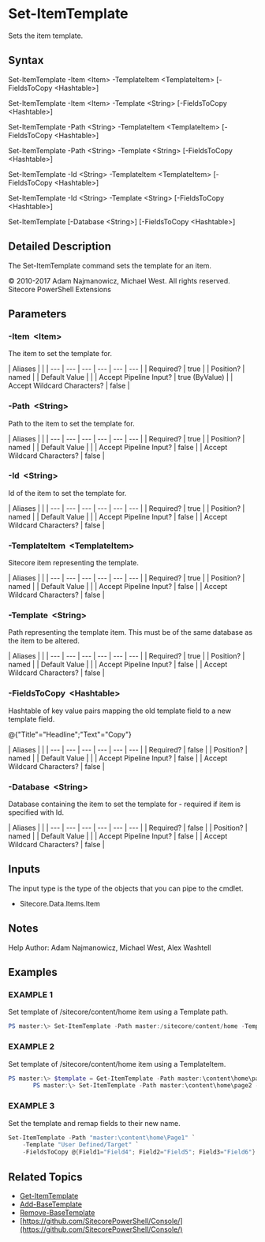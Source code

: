 # Set-ItemTemplate

Sets the item template.

## Syntax

Set-ItemTemplate -Item &lt;Item&gt; -TemplateItem &lt;TemplateItem&gt; \[-FieldsToCopy &lt;Hashtable&gt;\]

Set-ItemTemplate -Item &lt;Item&gt; -Template &lt;String&gt; \[-FieldsToCopy &lt;Hashtable&gt;\]

Set-ItemTemplate -Path &lt;String&gt; -TemplateItem &lt;TemplateItem&gt; \[-FieldsToCopy &lt;Hashtable&gt;\]

Set-ItemTemplate -Path &lt;String&gt; -Template &lt;String&gt; \[-FieldsToCopy &lt;Hashtable&gt;\]

Set-ItemTemplate -Id &lt;String&gt; -TemplateItem &lt;TemplateItem&gt; \[-FieldsToCopy &lt;Hashtable&gt;\]

Set-ItemTemplate -Id &lt;String&gt; -Template &lt;String&gt; \[-FieldsToCopy &lt;Hashtable&gt;\]

Set-ItemTemplate \[-Database &lt;String&gt;\] \[-FieldsToCopy &lt;Hashtable&gt;\]

## Detailed Description

The Set-ItemTemplate command sets the template for an item.

© 2010-2017 Adam Najmanowicz, Michael West. All rights reserved. Sitecore PowerShell Extensions

## Parameters

### -Item  &lt;Item&gt;

The item to set the template for.

| Aliases |  |
| --- | --- | --- | --- | --- | --- |
| Required? | true |
| Position? | named |
| Default Value |  |
| Accept Pipeline Input? | true \(ByValue\) |
| Accept Wildcard Characters? | false |

### -Path  &lt;String&gt;

Path to the item to set the template for.

| Aliases |  |
| --- | --- | --- | --- | --- | --- |
| Required? | true |
| Position? | named |
| Default Value |  |
| Accept Pipeline Input? | false |
| Accept Wildcard Characters? | false |

### -Id  &lt;String&gt;

Id of the item to set the template for.

| Aliases |  |
| --- | --- | --- | --- | --- | --- |
| Required? | true |
| Position? | named |
| Default Value |  |
| Accept Pipeline Input? | false |
| Accept Wildcard Characters? | false |

### -TemplateItem  &lt;TemplateItem&gt;

Sitecore item representing the template.

| Aliases |  |
| --- | --- | --- | --- | --- | --- |
| Required? | true |
| Position? | named |
| Default Value |  |
| Accept Pipeline Input? | false |
| Accept Wildcard Characters? | false |

### -Template  &lt;String&gt;

Path representing the template item. This must be of the same database as the item to be altered.

| Aliases |  |
| --- | --- | --- | --- | --- | --- |
| Required? | true |
| Position? | named |
| Default Value |  |
| Accept Pipeline Input? | false |
| Accept Wildcard Characters? | false |

### -FieldsToCopy  &lt;Hashtable&gt;

Hashtable of key value pairs mapping the old template field to a new template field.

@{"Title"="Headline";"Text"="Copy"}

| Aliases |  |
| --- | --- | --- | --- | --- | --- |
| Required? | false |
| Position? | named |
| Default Value |  |
| Accept Pipeline Input? | false |
| Accept Wildcard Characters? | false |

### -Database  &lt;String&gt;

Database containing the item to set the template for - required if item is specified with Id.

| Aliases |  |
| --- | --- | --- | --- | --- | --- |
| Required? | false |
| Position? | named |
| Default Value |  |
| Accept Pipeline Input? | false |
| Accept Wildcard Characters? | false |

## Inputs

The input type is the type of the objects that you can pipe to the cmdlet.

* Sitecore.Data.Items.Item 

## Notes

Help Author: Adam Najmanowicz, Michael West, Alex Washtell

## Examples

### EXAMPLE 1

Set template of /sitecore/content/home item using a Template path.

```powershell
PS master:\> Set-ItemTemplate -Path master:/sitecore/content/home -Template "/sitecore/templates/User Defined/Page"
```

### EXAMPLE 2

Set template of /sitecore/content/home item using a TemplateItem.

```powershell
PS master:\> $template = Get-ItemTemplate -Path master:\content\home\page1
       PS master:\> Set-ItemTemplate -Path master:\content\home\page2 -TemplateItem $template
```

### EXAMPLE 3

Set the template and remap fields to their new name.

```powershell
Set-ItemTemplate -Path "master:\content\home\Page1" `
    -Template "User Defined/Target" `
    -FieldsToCopy @{Field1="Field4"; Field2="Field5"; Field3="Field6"}
```

## Related Topics

* [Get-ItemTemplate](get-itemtemplate.md)
* [Add-BaseTemplate](add-basetemplate.md)
* [Remove-BaseTemplate](remove-basetemplate.md)
* [https://github.com/SitecorePowerShell/Console/](https://github.com/SitecorePowerShell/Console/) 

